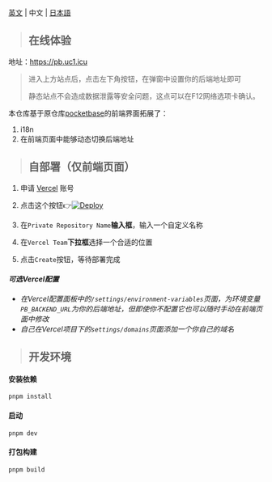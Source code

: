 [英文](https://github.com/4444TENSEI/pocketbase-ui-i18n/blob/main/README.md) | 中文 | [日本語](https://github.com/4444TENSEI/pocketbase-ui-i18n/blob/main/docs/README_ja.md)

> ## 在线体验

地址：https://pb.uc1.icu

> 进入上方站点后，点击左下角按钮，在弹窗中设置你的后端地址即可
>
> 静态站点不会造成数据泄露等安全问题，这点可以在F12网络选项卡确认。

本仓库基于原仓库[pocketbase](https://github.com/pocketbase/pocketbase)的前端界面拓展了：

1. i18n
2. 在前端页面中能够动态切换后端地址

> ## 自部署（仅前端页面）

1. 申请 [Vercel](https://vercel.com/signup) 账号

2. 点击这个按钮👉[![Deploy](https://vercel.com/button)](https://vercel.com/new/clone?repository-url=https://github.com/4444TENSEI/pocketbase-ui-i18n)
3. 在`Private Repository Name`**输入框**，输入一个自定义名称
4. 在`Vercel Team`**下拉框**选择一个合适的位置
5. 点击`Create`按钮，等待部署完成

#### *可选Vercel配置*

- *在Vercel配置面板中的`/settings/environment-variables`页面，为环境变量`PB_BACKEND_URL`为你的后端地址，但即使你不配置它也可以随时手动在前端页面中修改*
- *自己在Vercel项目下的`settings/domains`页面添加一个你自己的域名*

> ## 开发环境

#### 安装依赖

```
pnpm install
```

#### 启动

```
pnpm dev
```

#### 打包构建

```
pnpm build
```
